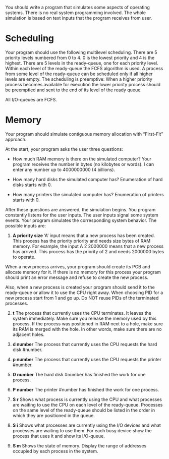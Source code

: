 You should write a program that simulates some aspects of operating systems. There is no real system programming involved. The whole simulation is based on text inputs that the program receives from user.
 
 
# Scheduling

Your program should use the following multilevel scheduling. There are 5 priority levels numbered from 0 to 4. 0 is the lowest priority and 4 is the highest. There are 5 levels in the ready-queue, one for each priority level. Within each level of the ready-queue the FCFS algorithm is used. A process from some level of the ready-queue can be scheduled only if all higher levels are empty. The scheduling is preemptive: When a higher priority process becomes available for execution the lower priority process should be preemptied and sent to the end of its level of the ready queue.
 
 
All I/O-queues are FCFS.
 
 
# Memory

Your program should simulate contiguous memory allocation with “First-Fit” approach.
 
 
At the start, your program asks the user three questions:


* How much RAM memory is there on the simulated computer? Your program receives the number in bytes (no kilobytes or words). I can enter any number up to 4000000000 (4 billions).


* How many hard disks the simulated computer has? Enumeration of hard disks starts with 0.


* How many printers the simulated computer has? Enumeration of printers starts with 0.
 
 
After these questions are answered, the simulation begins. You program constantly listens for the user inputs. The user inputs signal some system events. Your program simulates the corresponding system behavior. The possible inputs are:
 
 
1. __A priority size__        ‘A’ input means that a new process has been created. This process has the priority priority and needs size bytes of RAM memory. For example, the input A 2 2000000 means that a new process has arrived. This process has the priority of 2 and needs 2000000 bytes to operate.

When a new process arrives, your program should create its PCB and allocate memory for it. If there is no memory for this process your program should print an error message and refuse to create the new process.

Also, when a new process is created your program should send it to the ready-queue or allow it to use the CPU right away.
When choosing PID for a new process start from 1 and go up. Do NOT reuse PIDs of the terminated processes.
 
 
2. __t__         The process that currently uses the CPU terminates. It leaves the system immediately. Make sure you release the memory used by this process. If the process was positioned in RAM next to a hole, make sure its RAM is merged with the hole. In other words, make sure there are no adjacent holes.
 
 
3. __d number__    The process that currently uses the CPU requests the hard disk #number.
 
 
4. __p number__    The process that currently uses the CPU requests the printer #number.
 
 
5. __D number__   The hard disk #number has finished the work for one process.
 
 
6. __P number__    The printer #number has finished the work for one process.
 
 
7. __S r__     Shows what process is currently using the CPU and what processes are waiting to use the CPU on each level of the ready-queue. Processes on the same level of the ready-queue should be listed in the order in which they are positioned in the queue.
 
 
8. __S i__      Shows what processes are currently using the I/O devices and what processes are waiting to use them. For each busy device show the process that uses it and show its I/O-queue.
 
 
9. __S m__    Shows the state of memory. Display the range of addresses occupied by each process in the system.
